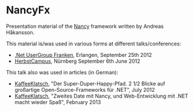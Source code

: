 # NancyFx

Presentation material of the [Nancy](https://github.com/thecodejunkie/Nancy) framework written by Andreas Håkansson.

This material is/was used in various forms at different talks/conferences:

* [.Net UserGroup Franken](https://github.com/Timothep/Talk.NancyFx/blob/master/PDFs/NancyFx.Herbstcampus.2012.pdf?raw=true), Erlangen, September 25th 2012
* [HerbstCampus](https://github.com/Timothep/Talk.NancyFx/blob/master/PDFs/NancyFx.Herbstcampus.2012.pdf?raw=true), Nürnberg September 6th June 2012

This talk also was used in articles (in German):

* [KaffeeKlatsch](https://github.com/Timothep/Talk.NancyFx/blob/master/PDFs/KaffeeKlatsch-2012-07_Nancy1_NancyIntro.pdf?raw=true), "Der Super-Duper-Happy-Pfad. 2 1/2 Blicke auf großartige Open-Source-Frameworks für .NET", July 2012
* [KaffeeKlatsch](https://github.com/Timothep/Talk.NancyFx/blob/master/PDFs/KaffeeKlatsch-2013-02_Nancy2_ContentNegociation.pdf?raw=true), "Zweites Date mit Nancy, und Web-Entwicklung mit .NET macht wieder Spaß", February 2013